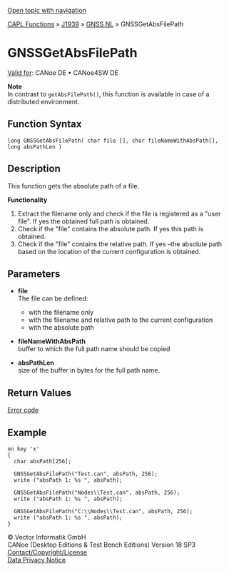 [Open topic with navigation](../../../../../../CANoeDEFamily.htm#Topics/CAPLFunctions/J1939/GNSSNodeLayer/Functions/CAPLfunctionGNSSGetAbsFilePath.md)

[CAPL Functions](../../../CAPLfunctions.md) » [J1939](../../CAPLfunctionsJ1939StartPage.md) » [GNSS NL](../CAPLfunctionsGNSSNLOverview.md) » GNSSGetAbsFilePath

# GNSSGetAbsFilePath

[Valid for](../../../../Shared/FeatureAvailability.md): CANoe DE • CANoe4SW DE

**Note**  
In contrast to `getAbsFilePath()`, this function is available in case of a distributed environment.

## Function Syntax

```plaintext
long GNSSGetAbsFilePath( char file [], char fileNameWithAbsPath[], long absPathLen )
```

## Description

This function gets the absolute path of a file.

**Functionality**

1. Extract the filename only and check if the file is registered as a "user file". If yes the obtained full path is obtained.
2. Check if the "file" contains the absolute path. If yes this path is obtained.
3. Check if the "file" contains the relative path. If yes –the absolute path based on the location of the current configuration is obtained.

## Parameters

- **file**  
  The file can be defined:
  - with the filename only
  - with the filename and relative path to the current configuration
  - with the absolute path

- **fileNameWithAbsPath**  
  buffer to which the full path name should be copied

- **absPathLen**  
  size of the buffer in bytes for the full path name.

## Return Values

[Error code](../CAPLfunctionsGNSSNLErrorCodesGetLastError.md)

## Example

```plaintext
on key 'x'
{
  char absPath[256];

  GNSSGetAbsFilePath("Test.can", absPath, 256);
  write ("absPath 1: %s ", absPath);

  GNSSGetAbsFilePath("Nodes\\Test.can", absPath, 256);
  write ("absPath 1: %s ", absPath);

  GNSSGetAbsFilePath("C:\\Nodes\\Test.can", absPath, 256);
  write ("absPath 1: %s ", absPath);
}
```

© Vector Informatik GmbH  
CANoe (Desktop Editions & Test Bench Editions) Version 18 SP3  
[Contact/Copyright/License](../../../../Shared/ContactCopyrightLicense.md)  
[Data Privacy Notice](https://www.vector.com/int/en/company/get-info/privacy-policy/)